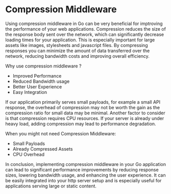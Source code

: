 # Compression Middleware

Using compression middleware in Go can be very beneficial for imptroving the performance of your web applications. Compression reduces the size of the response body sent over the network, which can significantly decrease loading times for your application. This is especially important for large assets like images, stylesheets and javascript files. By compressing responses you can minimize the amount of data transferred over the network, reducing bandwidth costs and improving overall efficiency.

Why use compression middleware ?
- Improved Performance
- Reduced Bandwidth usage
- Better User Experience
- Easy Integration

If our application primarily serves small payloads, for example a small API response, the overhead of compression may not be worth the gain as the compression ratio for small data may be minimal. Another factor to consider is that compression requires CPU resources. If your server is already under heavy load, adding compression may lead to performance degradation.

When you might not need Compression Middleware:
- Small Payloads
- Already Compressed Assets
- CPU Overhead

In conclusion, implementing compression middleware in your Go application can lead to significant performance improvements by reducing response sizes, lowering bandwidth usage, and enhancing the user experience. It can be easily integrated into your http server setup and is especially useful for applications serving large or static content.

